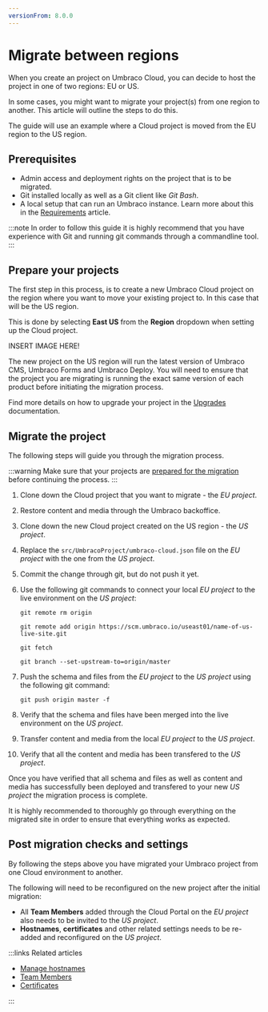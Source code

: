 ```yaml
---
versionFrom: 8.0.0
---
```


# Migrate between regions

When you create an project on Umbraco Cloud, you can decide to host the project in one of two regions: EU or US.

In some cases, you might want to migrate your project(s) from one region to another. This article will outline the steps to do this.

The guide will use an example where a Cloud project is moved from the EU region to the US region.

## Prerequisites

- Admin access and deployment rights on the project that is to be migrated.
- Git installed locally as well as a Git client like *Git Bash*.
- A local setup that can run an Umbraco instance. Learn more about this in the [Requirements](../../../Fundamentals/Setup/Requirements/) article.

:::note
In order to follow this guide it is highly recommend that you have experience with Git and running git commands through a commandline tool.
:::

## Prepare your projects

The first step in this process, is to create a new Umbraco Cloud project on the region where you want to move your existing project to. In this case that will be the US region.

This is done by selecting **East US** from the **Region** dropdown when setting up the Cloud project.

INSERT IMAGE HERE!

The new project on the US region will run the latest version of Umbraco CMS, Umbraco Forms and Umbraco Deploy. You will need to ensure that the project you are migrating is running the exact same version of each product before initiating the migration process.

Find more details on how to upgrade your project in the [Upgrades](../../Upgrades/) documentation.

## Migrate the project

The following steps will guide you through the migration process.

:::warning
Make sure that your projects are [prepared for the migration](#prepare-your-projects) before continuing the process.
:::

1. Clone down the Cloud project that you want to migrate - the *EU project*.
2. Restore content and media through the Umbraco backoffice.
3. Clone down the new Cloud project created on the US region - the *US project*.
4. Replace the `src/UmbracoProject/umbraco-cloud.json` file on the *EU project* with the one from the *US project*.
5. Commit the change through git, but do not push it yet.
6. Use the following git commands to connect your local *EU project* to the live environment on the *US project*:

   ```none
   git remote rm origin

   git remote add origin https://scm.umbraco.io/useast01/name-of-us-live-site.git

   git fetch

   git branch --set-upstream-to=origin/master
   ```

7. Push the schema and files from the *EU project* to the *US project* using the following git command:

   ```none
   git push origin master -f
   ```

8. Verify that the schema and files have been merged into the live environment on the *US project*.
9. Transfer content and media from the local *EU project* to the *US project*.
10. Verify that all the content and media has been transfered to the *US project*.

Once you have verified that all schema and files as well as content and media has successfully been deployed and transfered to your new *US project* the migration process is complete.

It is highly recommended to thoroughly go through everything on the migrated site in order to ensure that everything works as expected.

## Post migration checks and settings

By following the steps above you have migrated your Umbraco project from one Cloud environment to another.

The following will need to be reconfigured on the new project after the initial migration:

- All **Team Members** added through the Cloud Portal on the *EU project* also needs to be invited to the *US project*.
- **Hostnames**, **certificates** and other related settings needs to be re-added and reconfigured on the *US project*.

:::links
Related articles

- [Manage hostnames](../../Set-Up/Manage-Hostnames/)
- [Team Members](../../Set-Up/Team-Members/)
- [Certificates](../../Set-Up/Manage-Hostnames/Security-Certificates/)

:::
